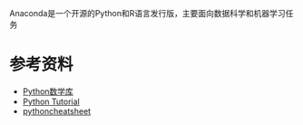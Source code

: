 
Anaconda是⼀个开源的Python和R语⾔发⾏版，主要⾯向数据科学和机器学习任务


# 参考资料

- [Python数学库](https://github.com/manimCommunity/manim)
- [Python Tutorial](https://www.pythontutorial.net/)
- [pythoncheatsheet](https://www.pythoncheatsheet.org/cheatsheet/string-formatting)
